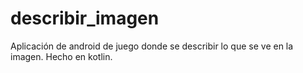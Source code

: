 # describir_imagen
Aplicación de android de juego donde se describir lo que se ve en la imagen. Hecho en kotlin.
